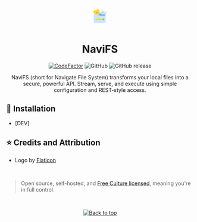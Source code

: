 <p align="center"><img src=".github/markdown-media/logo.png" alt="NaviFS Logo" height="60" style="border-radius:50px"/></p>
<h1 align="center">NaviFS</h1>

<div align='center'>

[![CodeFactor](https://www.codefactor.io/repository/github/Mirasaki-Development/navi-fs/badge)](https://www.codefactor.io/repository/github/Mirasaki-Development/navi-fs)
![GitHub](https://img.shields.io/github/license/Mirasaki-Development/navi-fs)
![GitHub release](https://img.shields.io/github/v/release/Mirasaki-Development/navi-fs)

</div>

<p align="center">
  NaviFS (short for Navigate File System) transforms your local files into a secure, powerful API.
  Stream, serve, and execute using simple configuration and REST-style access.
</p>

## 🔨 Installation

- [DEV]

## ⭐ Credits and Attribution

- Logo by [Flaticon](https://www.flaticon.com/free-icons/distance-education)

<br />

> Open source, self-hosted, and [Free Culture licensed](https://creativecommons.org/share-your-work/public-domain/freeworks), meaning you're in full control.

<br />

<p align="center"><a href="https://github.com/Mirasaki-Development/navi-fs#navi-fs"><img src="http://randojs.com/images/backToTopButton.png" alt="Back to top" height="29"/></a></p>
